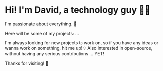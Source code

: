 # Hi! I'm David, a technology guy 👩‍💻

I'm passionate about everything. 🚀

Here will be some of my projects:
...

I'm always looking for new projects to work on, so if you have any ideas or wanna work on something, hit me up! 💡
Also interested in open-source, without having any serious contributions ... YET! 

Thanks for visiting! 🙏
